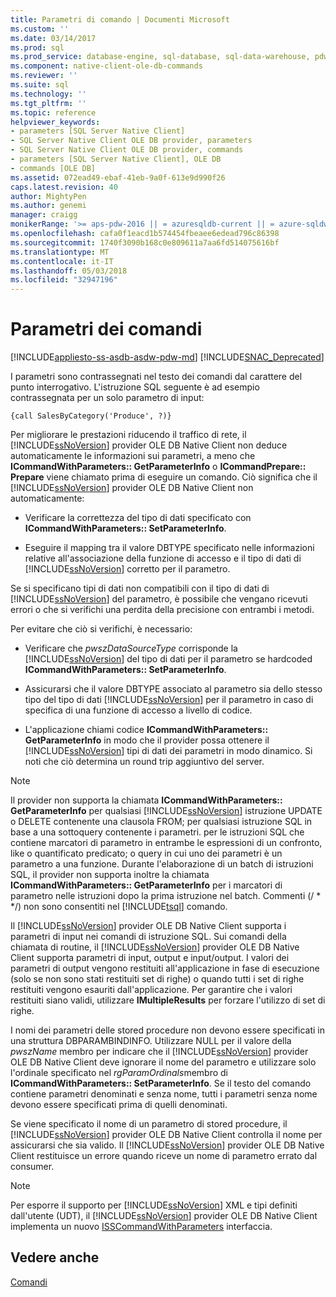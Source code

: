 ```yaml
---
title: Parametri di comando | Documenti Microsoft
ms.custom: ''
ms.date: 03/14/2017
ms.prod: sql
ms.prod_service: database-engine, sql-database, sql-data-warehouse, pdw
ms.component: native-client-ole-db-commands
ms.reviewer: ''
ms.suite: sql
ms.technology: ''
ms.tgt_pltfrm: ''
ms.topic: reference
helpviewer_keywords:
- parameters [SQL Server Native Client]
- SQL Server Native Client OLE DB provider, parameters
- SQL Server Native Client OLE DB provider, commands
- parameters [SQL Server Native Client], OLE DB
- commands [OLE DB]
ms.assetid: 072ead49-ebaf-41eb-9a0f-613e9d990f26
caps.latest.revision: 40
author: MightyPen
ms.author: genemi
manager: craigg
monikerRange: '>= aps-pdw-2016 || = azuresqldb-current || = azure-sqldw-latest || >= sql-server-2016 || = sqlallproducts-allversions'
ms.openlocfilehash: cafa0f1eacd1b574454fbeaee6edead796c86398
ms.sourcegitcommit: 1740f3090b168c0e809611a7aa6fd514075616bf
ms.translationtype: MT
ms.contentlocale: it-IT
ms.lasthandoff: 05/03/2018
ms.locfileid: "32947196"
---
```

# <a name="command-parameters"></a>Parametri dei comandi
[!INCLUDE[appliesto-ss-asdb-asdw-pdw-md](../../includes/appliesto-ss-asdb-asdw-pdw-md.md)]
[!INCLUDE[SNAC_Deprecated](../../includes/snac-deprecated.md)]

  I parametri sono contrassegnati nel testo dei comandi dal carattere del punto interrogativo. L'istruzione SQL seguente è ad esempio contrassegnata per un solo parametro di input:  
  
```  
{call SalesByCategory('Produce', ?)}  
```  
  
 Per migliorare le prestazioni riducendo il traffico di rete, il [!INCLUDE[ssNoVersion](../../includes/ssnoversion-md.md)] provider OLE DB Native Client non deduce automaticamente le informazioni sui parametri, a meno che **ICommandWithParameters:: GetParameterInfo** o  **ICommandPrepare:: Prepare** viene chiamato prima di eseguire un comando. Ciò significa che il [!INCLUDE[ssNoVersion](../../includes/ssnoversion-md.md)] provider OLE DB Native Client non automaticamente:  
  
-   Verificare la correttezza del tipo di dati specificato con **ICommandWithParameters:: SetParameterInfo**.  
  
-   Eseguire il mapping tra il valore DBTYPE specificato nelle informazioni relative all'associazione della funzione di accesso e il tipo di dati di [!INCLUDE[ssNoVersion](../../includes/ssnoversion-md.md)] corretto per il parametro.  
  
 Se si specificano tipi di dati non compatibili con il tipo di dati di [!INCLUDE[ssNoVersion](../../includes/ssnoversion-md.md)] del parametro, è possibile che vengano ricevuti errori o che si verifichi una perdita della precisione con entrambi i metodi.  
  
 Per evitare che ciò si verifichi, è necessario:  
  
-   Verificare che *pwszDataSourceType* corrisponde la [!INCLUDE[ssNoVersion](../../includes/ssnoversion-md.md)] del tipo di dati per il parametro se hardcoded **ICommandWithParameters:: SetParameterInfo**.  
  
-   Assicurarsi che il valore DBTYPE associato al parametro sia dello stesso tipo del tipo di dati [!INCLUDE[ssNoVersion](../../includes/ssnoversion-md.md)] per il parametro in caso di specifica di una funzione di accesso a livello di codice.  
  
-   L'applicazione chiami codice **ICommandWithParameters:: GetParameterInfo** in modo che il provider possa ottenere il [!INCLUDE[ssNoVersion](../../includes/ssnoversion-md.md)] tipi di dati dei parametri in modo dinamico. Si noti che ciò determina un round trip aggiuntivo del server.  
  
> [!NOTE]  
>  Il provider non supporta la chiamata **ICommandWithParameters:: GetParameterInfo** per qualsiasi [!INCLUDE[ssNoVersion](../../includes/ssnoversion-md.md)] istruzione UPDATE o DELETE contenente una clausola FROM; per qualsiasi istruzione SQL in base a una sottoquery contenente i parametri. per le istruzioni SQL che contiene marcatori di parametro in entrambe le espressioni di un confronto, like o quantificato predicato; o query in cui uno dei parametri è un parametro a una funzione. Durante l'elaborazione di un batch di istruzioni SQL, il provider non supporta inoltre la chiamata **ICommandWithParameters:: GetParameterInfo** per i marcatori di parametro nelle istruzioni dopo la prima istruzione nel batch. Commenti (/ * \*/) non sono consentiti nel [!INCLUDE[tsql](../../includes/tsql-md.md)] comando.  
  
 Il [!INCLUDE[ssNoVersion](../../includes/ssnoversion-md.md)] provider OLE DB Native Client supporta i parametri di input nei comandi di istruzione SQL. Sui comandi della chiamata di routine, il [!INCLUDE[ssNoVersion](../../includes/ssnoversion-md.md)] provider OLE DB Native Client supporta parametri di input, output e input/output. I valori dei parametri di output vengono restituiti all'applicazione in fase di esecuzione (solo se non sono stati restituiti set di righe) o quando tutti i set di righe restituiti vengono esauriti dall'applicazione. Per garantire che i valori restituiti siano validi, utilizzare **IMultipleResults** per forzare l'utilizzo di set di righe.  
  
 I nomi dei parametri delle stored procedure non devono essere specificati in una struttura DBPARAMBINDINFO. Utilizzare NULL per il valore della *pwszName* membro per indicare che il [!INCLUDE[ssNoVersion](../../includes/ssnoversion-md.md)] provider OLE DB Native Client deve ignorare il nome del parametro e utilizzare solo l'ordinale specificato nel *rgParamOrdinals*membro di **ICommandWithParameters:: SetParameterInfo**. Se il testo del comando contiene parametri denominati e senza nome, tutti i parametri senza nome devono essere specificati prima di quelli denominati.  
  
 Se viene specificato il nome di un parametro di stored procedure, il [!INCLUDE[ssNoVersion](../../includes/ssnoversion-md.md)] provider OLE DB Native Client controlla il nome per assicurarsi che sia valido. Il [!INCLUDE[ssNoVersion](../../includes/ssnoversion-md.md)] provider OLE DB Native Client restituisce un errore quando riceve un nome di parametro errato dal consumer.  
  
> [!NOTE]  
>  Per esporre il supporto per [!INCLUDE[ssNoVersion](../../includes/ssnoversion-md.md)] XML e tipi definiti dall'utente (UDT), il [!INCLUDE[ssNoVersion](../../includes/ssnoversion-md.md)] provider OLE DB Native Client implementa un nuovo [ISSCommandWithParameters](../../relational-databases/native-client-ole-db-interfaces/isscommandwithparameters-ole-db.md) interfaccia.  
  
## <a name="see-also"></a>Vedere anche  
 [Comandi](../../relational-databases/native-client-ole-db-commands/commands.md)  
  
  
